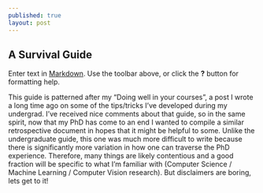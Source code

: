```yaml
---
published: true
layout: post
---
```

## A Survival Guide

Enter text in [Markdown](http://daringfireball.net/projects/markdown/). Use the toolbar above, or click the **?** button for formatting help.

This guide is patterned after my “Doing well in your courses”, a post I wrote a long time ago on some of the tips/tricks I’ve developed during my undergrad. I’ve received nice comments about that guide, so in the same spirit, now that my PhD has come to an end I wanted to compile a similar retrospective document in hopes that it might be helpful to some. Unlike the undergraduate guide, this one was much more difficult to write because there is significantly more variation in how one can traverse the PhD experience. Therefore, many things are likely contentious and a good fraction will be specific to what I’m familiar with (Computer Science / Machine Learning / Computer Vision research). But disclaimers are boring, lets get to it!